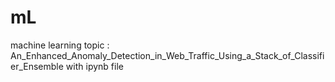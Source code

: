 # mL
machine learning topic : 
An_Enhanced_Anomaly_Detection_in_Web_Traffic_Using_a_Stack_of_Classifier_Ensemble with ipynb file
